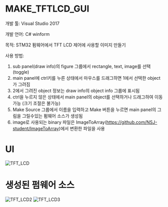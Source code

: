 # MAKE_TFTLCD_GUI

개발 툴: Visual Studio 2017

개발 언어: C# winform

목적: STM32 펌웨어에서 TFT LCD 제어에 사용할 이미지 만들기

사용 방법: 

1. sub panel(draw info)의 figure 그룹에서 rectangle, text, image를 선택 (toggle)
2. main panel에 ctrl키를 누른 상태에서 마우스를 드래그하면 1에서 선택한 object가 그려짐
3. 2에서 그려진 object 정보는 draw info의 object info 그룹에 표시됨
4. ctrl을 누르지 않은 상태에서 main panel의 object를 선택하거나 드래그하여 이동 가능 (크기 조절은 불가능)
5. Make Source 그룹에서 이름을 입력하고 Make 버튼을 누르면 main panel의 그림을 그릴수있는 펌웨어 소스가 생성됨
6. image로 사용되는 binary 파일은 ImageToArray(https://github.com/NSJ-student/ImageToArray)에서 변환한 파일을 사용

# UI

![TFT_LCD](https://user-images.githubusercontent.com/28644565/136659632-aef4535f-1fb4-44e9-9ab4-9d7338de2f9a.PNG)


# 생성된 펌웨어 소스

![TFT_LCD2](https://user-images.githubusercontent.com/28644565/136659882-6621fb5d-55bf-4d7e-b19f-57c0ffa38bfd.PNG)
![TFT_LCD3](https://user-images.githubusercontent.com/28644565/136659883-8c2b7b28-f7ee-450e-a1ce-9743000995c7.PNG)




